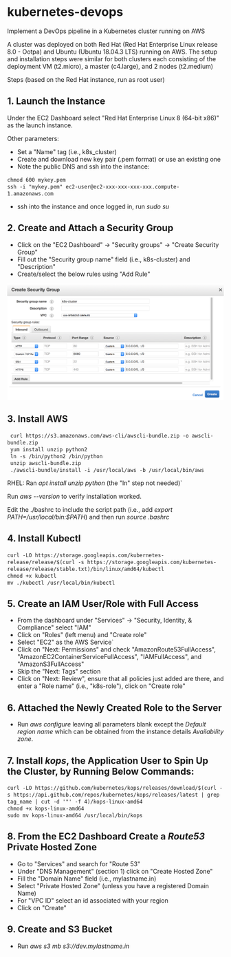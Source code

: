 # kubernetes-devops
Implement a DevOps pipeline in a Kubernetes cluster running on AWS

A cluster was deployed on both Red Hat (Red Hat Enterprise Linux release 8.0 - Ootpa) and Ubuntu (Ubuntu 18.04.3 LTS) running on AWS. The setup and installation steps were similar for both clusters each consisting of the deployment VM (t2.micro), a master (c4.large), and 2 nodes (t2.medium)

Steps (based on the Red Hat instance, run as root user)

## 1. Launch the Instance
Under the EC2 Dashboard select "Red Hat Enterprise Linux 8 (64-bit x86)" as the launch instance.

Other parameters:
* Set a "Name" tag (i.e., k8s_cluster)
* Create and download new key pair (.pem format) or use an existing one
* Note the public DNS and ssh into the instance:
```
chmod 600 mykey.pem
ssh -i "mykey.pem" ec2-user@ec2-xxx-xxx-xxx-xxx.compute-1.amazonaws.com
```

* ssh into the instance and once logged in, run _sudo su_

## 2. Create and Attach a Security Group
* Click on the "EC2 Dashboard" -> "Security groups" -> "Create Security Group"
* Fill out the "Security group name" field (i.e., k8s-cluster) and "Description"
* Create/select the below rules using "Add Rule"

![Alt text](/images/security_groups.png?raw=true "Security Groups")


## 3. Install AWS
```
 curl https://s3.amazonaws.com/aws-cli/awscli-bundle.zip -o awscli-bundle.zip
 yum install unzip python2
 ln -s /bin/python2 /bin/python
 unzip awscli-bundle.zip
 ./awscli-bundle/install -i /usr/local/aws -b /usr/local/bin/aws
```
 RHEL: Ran _apt install unzip python_ (the "ln" step not needed)`

 Run _aws --version_ to verify installation worked.
 
 Edit the ./bashrc to include the script path (i.e., add _export PATH=/usr/local/bin:$PATH_) and then run _source .bashrc_

## 4. Install Kubectl
```
curl -LO https://storage.googleapis.com/kubernetes-release/release/$(curl -s https://storage.googleapis.com/kubernetes-release/release/stable.txt)/bin/linux/amd64/kubectl
chmod +x kubectl 
mv ./kubectl /usr/local/bin/kubectl
```

## 5. Create an IAM User/Role with Full Access
* From the dashboard under "Services" -> "Security, Identity, & Compliance" select "IAM"
* Click on "Roles" (left menu) and "Create role"
* Select "EC2" as the AWS Service`
* Click on "Next: Permissions" and check "AmazonRoute53FullAccess", "AmazonEC2ContainerServiceFullAccess", "IAMFullAccess", and "AmazonS3FullAccess"
* Skip the "Next: Tags" section
* Click on "Next: Review", ensure that all policies just added are there, and enter a "Role name" (i.e., "k8s-role"), click on "Create role"

## 6. Attached the Newly Created Role to the Server
* Run _aws configure_ leaving all parameters blank except the _Default region name_ which can be obtained from the instance details _Availability zone_.

## 7. Install _kops_, the Application User to Spin Up the Cluster, by Running Below Commands:
```
curl -LO https://github.com/kubernetes/kops/releases/download/$(curl -s https://api.github.com/repos/kubernetes/kops/releases/latest | grep tag_name | cut -d '"' -f 4)/kops-linux-amd64
chmod +x kops-linux-amd64 
sudo mv kops-linux-amd64 /usr/local/bin/kops
```
## 8. From the EC2 Dashboard Create a _Route53_ Private Hosted Zone
* Go to "Services" and search for "Route 53"
* Under "DNS Management" (section 1) click on "Create Hosted Zone"
* Fill the "Domain Name" field (i.e., mylastname.in)
* Select "Private Hosted Zone" (unless you have a registered Domain Name)
* For "VPC ID" select an id associated with your region
* Click on "Create"

## 9. Create and S3 Bucket
* Run _aws s3 mb s3://dev.mylastname.in_
